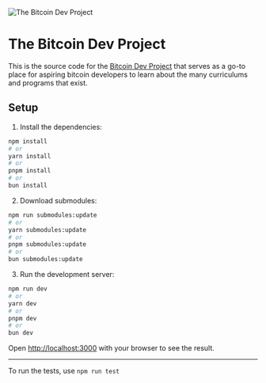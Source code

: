 ![The Bitcoin Dev Project](./public/images/landscape_2_1.jpg)

# The Bitcoin Dev Project

This is the source code for the [Bitcoin Dev Project](https://bitcoindevs.xyz) that serves as a go-to place for aspiring bitcoin developers to learn about the many curriculums and programs that exist.

## Setup

1. Install the dependencies:

```bash
npm install
# or
yarn install
# or
pnpm install
# or
bun install
```

2. Download submodules:

```bash
npm run submodules:update
# or
yarn submodules:update
# or
pnpm submodules:update
# or
bun submodules:update
```

3. Run the development server:

```bash
npm run dev
# or
yarn dev
# or
pnpm dev
# or
bun dev
```

Open [http://localhost:3000](http://localhost:3000) with your browser to see the result.

---

To run the tests, use `npm run test`
